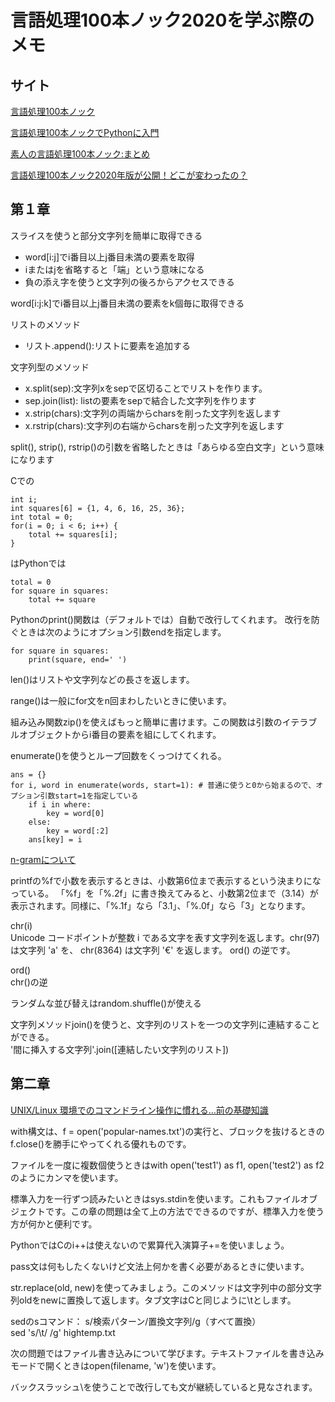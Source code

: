 # 言語処理100本ノック2020を学ぶ際のメモ

## サイト

[言語処理100本ノック](https://nlp100.github.io/ja/)

[言語処理100本ノックでPythonに入門](https://qiita.com/hi-asano/items/02d82cc1e89fc663b4e6)

[素人の言語処理100本ノック:まとめ](https://qiita.com/segavvy/items/fb50ba8097d59475f760)

[言語処理100本ノック2020年版が公開！どこが変わったの？](https://qiita.com/hi-asano/items/3c17943ce06f9999ec6f)

## 第１章

スライスを使うと部分文字列を簡単に取得できる
- word[i:j]でi番目以上j番目未満の要素を取得
- iまたはjを省略すると「端」という意味になる
- 負の添え字を使うと文字列の後ろからアクセスできる

word[i:j:k]でi番目以上j番目未満の要素をk個毎に取得できる

リストのメソッド
- リスト.append():リストに要素を追加する

文字列型のメソッド
- x.split(sep):文字列xをsepで区切ることでリストを作ります。
- sep.join(list): listの要素をsepで結合した文字列を作ります
- x.strip(chars):文字列の両端からcharsを削った文字列を返します
- x.rstrip(chars):文字列の右端からcharsを削った文字列を返します

split(), strip(), rstrip()の引数を省略したときは「あらゆる空白文字」という意味になります

Cでの
```
int i;
int squares[6] = {1, 4, 6, 16, 25, 36};
int total = 0;
for(i = 0; i < 6; i++) {
    total += squares[i];
}
```
はPythonでは
```
total = 0
for square in squares:
    total += square
```

Pythonのprint()関数は（デフォルトでは）自動で改行してくれます。
改行を防ぐときは次のようにオプション引数endを指定します。
```
for square in squares:
    print(square, end=' ')
```

len()はリストや文字列などの長さを返します。

range()は一般にfor文をn回まわしたいときに使います。

組み込み関数zip()を使えばもっと簡単に書けます。この関数は引数のイテラブルオブジェクトからi番目の要素を組にしてくれます。

enumerate()を使うとループ回数をくっつけてくれる。
```
ans = {}
for i, word in enumerate(words, start=1): # 普通に使うと0から始まるので、オプション引数start=1を指定している
    if i in where:
        key = word[0]
    else:
        key = word[:2]
    ans[key] = i
```

[n-gramについて](https://qiita.com/kazmaw/items/4df328cba6429ec210fb)




printfの%fで小数を表示するときは、小数第6位まで表示するという決まりになっている。
「%f」を「%.2f」に書き換えてみると、小数第2位まで（3.14）が表示されます。同様に、「%.1f」なら「3.1」、「%.0f」なら「3」となります。

chr(i)  
Unicode コードポイントが整数 i である文字を表す文字列を返します。chr(97) は文字列 'a' を、 chr(8364) は文字列 '€' を返します。 ord() の逆です。

ord()  
chr()の逆

ランダムな並び替えはrandom.shuffle()が使える

文字列メソッドjoin()を使うと、文字列のリストを一つの文字列に連結することができる。  
'間に挿入する文字列'.join([連結したい文字列のリスト])

## 第二章

[UNIX/Linux 環境でのコマンドライン操作に慣れる…前の基礎知識](https://qiita.com/eumesy/items/6b0eda9f604934092857)

with構文は、f = open('popular-names.txt')の実行と、ブロックを抜けるときのf.close()を勝手にやってくれる優れものです。

ファイルを一度に複数個使うときはwith open('test1') as f1, open('test2') as f2のようにカンマを使います。

標準入力を一行ずつ読みたいときはsys.stdinを使います。これもファイルオブジェクトです。この章の問題は全て上の方法でできるのですが、標準入力を使う方が何かと便利です。

PythonではCのi++は使えないので累算代入演算子+=を使いましょう。

pass文は何もしたくないけど文法上何かを書く必要があるときに使います。

str.replace(old, new)を使ってみましょう。このメソッドは文字列中の部分文字列oldをnewに置換して返します。タブ文字はCと同じように\tとします。

sedのsコマンド： s/検索パターン/置換文字列/g（すべて置換）  
sed 's/\t/ /g' hightemp.txt

次の問題ではファイル書き込みについて学びます。テキストファイルを書き込みモードで開くときはopen(filename, 'w')を使います。

バックスラッシュ\を使うことで改行しても文が継続していると見なされます。